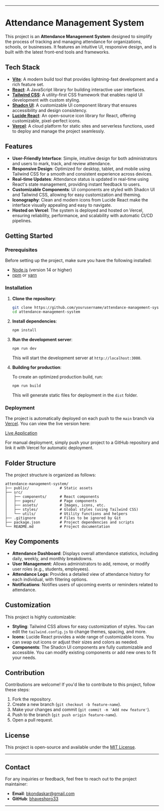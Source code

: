 

---

# Attendance Management System

This project is an **Attendance Management System** designed to simplify the process of tracking and managing attendance for organizations, schools, or businesses. It features an intuitive UI, responsive design, and is built with the latest front-end tools and frameworks.

## Tech Stack

- **[Vite](https://vitejs.dev/)**: A modern build tool that provides lightning-fast development and a rich feature set.
- **[React](https://reactjs.org/)**: A JavaScript library for building interactive user interfaces.
- **[Tailwind CSS](https://tailwindcss.com/)**: A utility-first CSS framework that enables rapid UI development with custom styling.
- **[Shadcn UI](https://shadcn.dev/)**: A customizable UI component library that ensures accessibility and design consistency.
- **[Lucide React](https://lucide.dev/)**: An open-source icon library for React, offering customizable, pixel-perfect icons.
- **[Vercel](https://vercel.com/)**: A cloud platform for static sites and serverless functions, used to deploy and manage the project seamlessly.

## Features

- **User-Friendly Interface**: Simple, intuitive design for both administrators and users to mark, track, and review attendance.
- **Responsive Design**: Optimized for desktop, tablet, and mobile using Tailwind CSS for a smooth and consistent experience across devices.
- **Real-time Updates**: Attendance status is updated in real-time using React's state management, providing instant feedback to users.
- **Customizable Components**: UI components are styled with Shadcn UI and Tailwind CSS, allowing for easy customization and theming.
- **Iconography**: Clean and modern icons from Lucide React make the interface visually appealing and easy to navigate.
- **Hosted on Vercel**: The system is deployed and hosted on Vercel, ensuring reliability, performance, and scalability with automatic CI/CD pipelines.

## Getting Started

### Prerequisites

Before setting up the project, make sure you have the following installed:

- [Node.js](https://nodejs.org/) (version 14 or higher)
- [npm](https://www.npmjs.com/) or [yarn](https://yarnpkg.com/)

### Installation

1. **Clone the repository**:

    ```bash
    git clone https://github.com/yourusername/attendance-management-system.git
    cd attendance-management-system
    ```

2. **Install dependencies**:

    ```bash
    npm install
    ```

3. **Run the development server**:

    ```bash
    npm run dev
    ```

    This will start the development server at `http://localhost:3000`.

4. **Building for production**:

    To create an optimized production build, run:

    ```bash
    npm run build
    ```

    This will generate static files for deployment in the `dist` folder.

### Deployment

The project is automatically deployed on each push to the `main` branch via [Vercel](https://vercel.com). You can view the live version here:

[Live Application](https://your-project-name.vercel.app)

For manual deployment, simply push your project to a GitHub repository and link it with Vercel for automatic deployment.

## Folder Structure

The project structure is organized as follows:

```
attendance-management-system/
├── public/              # Static assets
├── src/                 
│   ├── components/      # React components
│   ├── pages/           # Page components
│   ├── assets/          # Images, icons, etc.
│   ├── styles/          # Global styles (using Tailwind CSS)
│   └── utils/           # Utility functions and helpers
├── .gitignore           # Files to be ignored by Git
├── package.json         # Project dependencies and scripts
└── README.md            # Project documentation
```

## Key Components

- **Attendance Dashboard**: Displays overall attendance statistics, including daily, weekly, and monthly breakdowns.
- **User Management**: Allows administrators to add, remove, or modify user roles (e.g., students, employees).
- **Attendance Logs**: Provides a detailed view of attendance history for each individual, with filtering options.
- **Notifications**: Notifies users of upcoming events or reminders related to attendance.

## Customization

This project is highly customizable:

- **Styling**: Tailwind CSS allows for easy customization of styles. You can edit the `tailwind.config.js` to change themes, spacing, and more.
- **Icons**: Lucide React provides a wide range of customizable icons. You can swap out icons or adjust their sizes and colors as needed.
- **Components**: The Shadcn UI components are fully customizable and accessible. You can modify existing components or add new ones to fit your needs.

## Contribution

Contributions are welcome! If you'd like to contribute to this project, follow these steps:

1. Fork the repository.
2. Create a new branch (`git checkout -b feature-name`).
3. Make your changes and commit (`git commit -m 'Add new feature'`).
4. Push to the branch (`git push origin feature-name`).
5. Open a pull request.

## License

This project is open-source and available under the [MIT License](LICENSE).

---

## Contact

For any inquiries or feedback, feel free to reach out to the project maintainer:

- **Email**: bkondaskar@gmail.com
- **GitHub**: [bhaveshpro33](https://github.com/bhaveshpro33)

---
